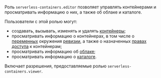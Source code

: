 Роль `serverless-containers.editor` позволяет управлять контейнерами и просматривать информацию о них, а также об облаке и каталоге.

Пользователи с этой ролью могут:
* создавать, вызывать, изменять и удалять [контейнеры](../../serverless-containers/concepts/container.md);
* просматривать информацию о контейнерах, в том числе о [переменных](../../serverless-containers/concepts/runtime.md#environment-variables) окружения [ревизии](../../serverless-containers/concepts/container.md#revision), а также о назначенных [правах доступа](../../iam/concepts/access-control/index.md) к контейнерам;
* просматривать информацию об [облаке](../../resource-manager/concepts/resources-hierarchy.md#cloud);
* просматривать информацию о [каталоге](../../resource-manager/concepts/resources-hierarchy.md#folder).

Включает разрешения, предоставляемые ролью `serverless-containers.viewer`.